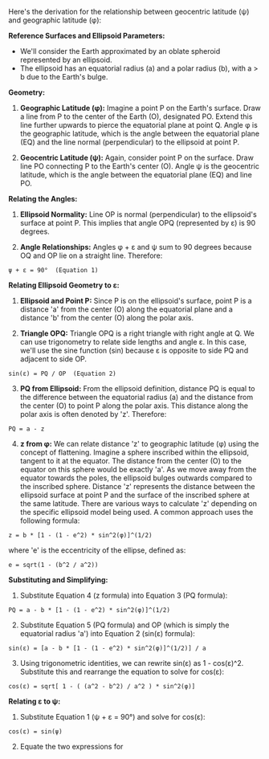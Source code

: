 Here's the derivation for the relationship between geocentric latitude (ψ) and geographic latitude (φ):

**Reference Surfaces and Ellipsoid Parameters:**

* We'll consider the Earth approximated by an oblate spheroid represented by an ellipsoid. 
* The ellipsoid has an equatorial radius (a) and a polar radius (b), with a > b due to the Earth's bulge.

**Geometry:**

1.  **Geographic Latitude (φ):** Imagine a point P on the Earth's surface.  Draw a line from P to the center of the Earth (O), designated PO.  Extend this line further upwards to pierce the equatorial plane at point Q.   Angle φ is the geographic latitude, which is the angle between the equatorial plane (EQ) and the line normal (perpendicular) to the ellipsoid at point P.

2. **Geocentric Latitude (ψ):**  Again, consider point P on the surface. Draw line PO connecting P to the Earth's center (O). Angle ψ is the geocentric latitude, which is the angle between the equatorial plane (EQ) and line PO.

**Relating the Angles:**

1. **Ellipsoid Normality:**  Line OP is normal (perpendicular) to the ellipsoid's surface at point P. This implies that angle OPQ (represented by ε) is 90 degrees.

2. **Angle Relationships:** Angles φ + ε and ψ sum to 90 degrees because OQ and OP lie on a straight line.  Therefore:

```
ψ + ε = 90°  (Equation 1)
```

**Relating Ellipsoid Geometry to ε:**

1. **Ellipsoid and Point P:**  Since P is on the ellipsoid's surface, point P is a distance 'a' from the center (O) along the equatorial plane and a distance 'b' from the center (O) along the polar axis.

2. **Triangle OPQ:** Triangle OPQ is a right triangle with right angle at Q.  We can use trigonometry to relate side lengths and angle ε.  In this case, we'll use the sine function (sin) because ε is opposite to side PQ and adjacent to side OP.

```
sin(ε) = PQ / OP  (Equation 2)
```

3. **PQ from Ellipsoid:**  From the ellipsoid definition, distance PQ is equal to the difference between the equatorial radius (a) and the distance from the center (O) to point P along the polar axis.  This distance along the polar axis is often denoted by 'z'.  Therefore:

```
PQ = a - z
```

4. **z from φ:** We can relate distance 'z' to geographic latitude (φ) using the concept of flattening.  Imagine a sphere inscribed within the ellipsoid, tangent to it at the equator. The distance from the center (O) to the equator on this sphere would be exactly 'a'.  As we move away from the equator towards the poles, the ellipsoid bulges outwards compared to the inscribed sphere. Distance 'z' represents the distance between the ellipsoid surface at point P and the surface of the inscribed sphere at the same latitude. There are various ways to calculate 'z' depending on the specific ellipsoid model being used. A common approach uses the following formula:

```
z = b * [1 - (1 - e^2) * sin^2(φ)]^(1/2)
```

where 'e' is the eccentricity of the ellipse, defined as:

```
e = sqrt(1 - (b^2 / a^2))
```

**Substituting and Simplifying:**

1. Substitute Equation 4 (z formula) into Equation 3 (PQ formula):

```
PQ = a - b * [1 - (1 - e^2) * sin^2(φ)]^(1/2)
```

2. Substitute Equation 5 (PQ formula) and OP (which is simply the equatorial radius 'a') into Equation 2 (sin(ε) formula):

```
sin(ε) = [a - b * [1 - (1 - e^2) * sin^2(φ)]^(1/2)] / a
```

3. Using trigonometric identities, we can rewrite sin(ε) as 1 - cos(ε)^2. Substitute this and rearrange the equation to solve for cos(ε):

```
cos(ε) = sqrt[ 1 - ( (a^2 - b^2) / a^2 ) * sin^2(φ)]
```

**Relating ε to ψ:**

1. Substitute Equation 1 (ψ + ε = 90°) and solve for cos(ε):

```
cos(ε) = sin(ψ)
```

2. Equate the two expressions for
